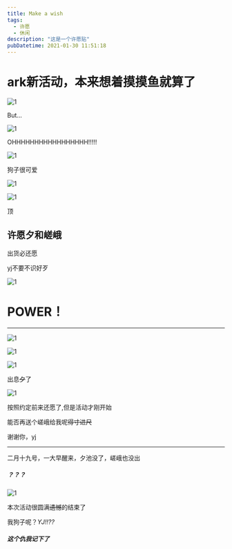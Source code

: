 ```yaml
---
title: Make a wish
tags: 
  - 许愿
  - 休闲
description: "这是一个许愿贴"
pubDatetime: 2021-01-30 11:51:18
---
```


# ark新活动，本来想着摸摸鱼就算了

![1](/images/5.jpg)

But...

![1](/images/10.png)

OHHHHHHHHHHHHHHHHH!!!!!

![1](/images/11.png)

狗子很可爱

![1](/images/12.png)

![1](/images/13.png)

顶

## 许愿夕和嵯峨

出货必还愿

yj不要不识好歹

![1](/images/37.png)

# POWER！

---

![1](/images/maws1.jpg)

![1](/images/maws3.jpg)

![1](/images/maws2.jpg)

出息~~夕~~了

![1](/images/xi.png)

按照约定前来还愿了,但是活动才刚开始

能否再送个嵯峨给我呢~~得寸进尺~~

谢谢你，yj

---

二月十九号，一大早醒来，夕池没了，嵯峨也没出

##### ？？？

![1](/images/16.png)

本次活动很圆满~~遗憾~~的结束了

我狗子呢？*YJ!!??*

##### 这个仇我记下了
